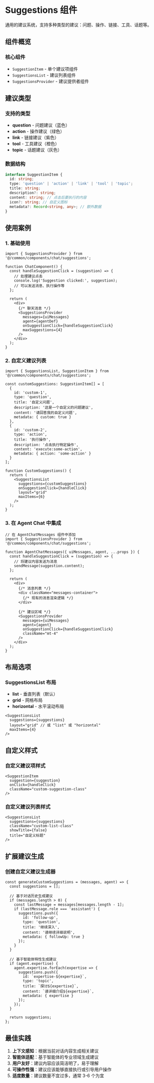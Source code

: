 # Suggestions 组件

通用的建议系统，支持多种类型的建议：问题、操作、链接、工具、话题等。

## 组件概览

### 核心组件
- `SuggestionItem` - 单个建议项组件
- `SuggestionsList` - 建议列表组件
- `SuggestionsProvider` - 建议提供者组件

## 建议类型

### 支持的类型
- **question** - 问题建议（蓝色）
- **action** - 操作建议（绿色）
- **link** - 链接建议（紫色）
- **tool** - 工具建议（橙色）
- **topic** - 话题建议（灰色）

### 数据结构
```typescript
interface SuggestionItem {
  id: string;
  type: 'question' | 'action' | 'link' | 'tool' | 'topic';
  title: string;
  description?: string;
  content: string; // 点击后要执行的内容
  icon?: string; // 自定义图标
  metadata?: Record<string, any>; // 额外数据
}
```

## 使用案例

### 1. 基础使用

```tsx
import { SuggestionsProvider } from '@/common/components/chat/suggestions';

function ChatComponent() {
  const handleSuggestionClick = (suggestion) => {
    // 处理建议点击
    console.log('Suggestion clicked:', suggestion);
    // 可以发送消息、执行操作等
  };

  return (
    <div>
      {/* 聊天消息 */}
      <SuggestionsProvider
        messages={uiMessages}
        agent={agentDef}
        onSuggestionClick={handleSuggestionClick}
        maxSuggestions={4}
      />
    </div>
  );
}
```

### 2. 自定义建议列表

```tsx
import { SuggestionsList, SuggestionItem } from '@/common/components/chat/suggestions';

const customSuggestions: SuggestionItem[] = [
  {
    id: 'custom-1',
    type: 'question',
    title: '自定义问题',
    description: '这是一个自定义的问题建议',
    content: '请回答我的自定义问题',
    metadata: { custom: true }
  },
  {
    id: 'custom-2',
    type: 'action',
    title: '执行操作',
    description: '点击执行特定操作',
    content: 'execute:some-action',
    metadata: { action: 'some-action' }
  }
];

function CustomSuggestions() {
  return (
    <SuggestionsList
      suggestions={customSuggestions}
      onSuggestionClick={handleClick}
      layout="grid"
      maxItems={6}
    />
  );
}
```

### 3. 在 Agent Chat 中集成

```tsx
// 在 AgentChatMessages 组件中添加
import { SuggestionsProvider } from '@/common/components/chat/suggestions';

function AgentChatMessages({ uiMessages, agent, ...props }) {
  const handleSuggestionClick = (suggestion) => {
    // 将建议内容发送为消息
    sendMessage(suggestion.content);
  };

  return (
    <div>
      {/* 消息列表 */}
      <div className="messages-container">
        {/* 现有的消息渲染逻辑 */}
      </div>
      
      {/* 建议区域 */}
      <SuggestionsProvider
        messages={uiMessages}
        agent={agent}
        onSuggestionClick={handleSuggestionClick}
        className="mt-4"
      />
    </div>
  );
}
```

## 布局选项

### SuggestionsList 布局
- **list** - 垂直列表（默认）
- **grid** - 网格布局
- **horizontal** - 水平滚动布局

```tsx
<SuggestionsList
  suggestions={suggestions}
  layout="grid" // 或 "list" 或 "horizontal"
  maxItems={4}
/>
```

## 自定义样式

### 自定义建议项样式
```tsx
<SuggestionItem
  suggestion={suggestion}
  onClick={handleClick}
  className="custom-suggestion-class"
/>
```

### 自定义建议列表样式
```tsx
<SuggestionsList
  suggestions={suggestions}
  className="custom-list-class"
  showTitle={false}
  title="自定义标题"
/>
```

## 扩展建议生成

### 创建自定义建议生成器
```tsx
const generateCustomSuggestions = (messages, agent) => {
  const suggestions = [];
  
  // 基于对话历史生成建议
  if (messages.length > 0) {
    const lastMessage = messages[messages.length - 1];
    if (lastMessage.role === 'assistant') {
      suggestions.push({
        id: 'follow-up',
        type: 'question',
        title: '继续深入',
        content: '请继续详细说明',
        metadata: { followUp: true }
      });
    }
  }
  
  // 基于智能体特性生成建议
  if (agent.expertise) {
    agent.expertise.forEach(expertise => {
      suggestions.push({
        id: `expertise-${expertise}`,
        type: 'topic',
        title: `探讨${expertise}`,
        content: `请详细介绍${expertise}`,
        metadata: { expertise }
      });
    });
  }
  
  return suggestions;
};
```

## 最佳实践

1. **上下文感知**：根据当前对话内容生成相关建议
2. **智能体适配**：基于智能体的专业领域生成建议
3. **用户友好**：建议内容应该简洁明了，易于理解
4. **可操作性强**：建议应该能够直接执行或引导用户操作
5. **适度数量**：建议数量不宜过多，通常 3-6 个为宜 